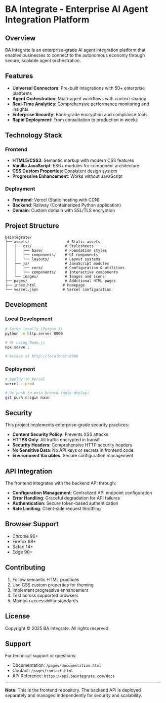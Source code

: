# BA Integrate - Enterprise AI Agent Integration Platform

## Overview

BA Integrate is an enterprise-grade AI agent integration platform that enables businesses to connect to the autonomous economy through secure, scalable agent orchestration.

## Features

- **Universal Connectors**: Pre-built integrations with 50+ enterprise platforms
- **Agent Orchestration**: Multi-agent workflows with context sharing
- **Real-Time Analytics**: Comprehensive performance monitoring and insights
- **Enterprise Security**: Bank-grade encryption and compliance tools
- **Rapid Deployment**: From consultation to production in weeks

## Technology Stack

### Frontend
- **HTML5/CSS3**: Semantic markup with modern CSS features
- **Vanilla JavaScript**: ES6+ modules for component architecture
- **CSS Custom Properties**: Consistent design system
- **Progressive Enhancement**: Works without JavaScript

### Deployment
- **Frontend**: Vercel (Static hosting with CDN)
- **Backend**: Railway (Containerized Python application)
- **Domain**: Custom domain with SSL/TLS encryption

## Project Structure

```
baintegrate/
├── assets/                 # Static assets
│   ├── css/               # Stylesheets
│   │   ├── base/          # Foundation styles
│   │   ├── components/    # UI components
│   │   └── layouts/       # Layout systems
│   ├── js/                # JavaScript modules
│   │   ├── core/          # Configuration & utilities
│   │   └── components/    # Interactive components
│   └── images/            # Images and icons
├── pages/                 # Additional HTML pages
├── index.html            # Homepage
└── vercel.json           # Vercel configuration
```

## Development

### Local Development

```bash
# Serve locally (Python 3)
python -m http.server 8000

# Or using Node.js
npx serve .

# Access at http://localhost:8000
```

### Deployment

```bash
# Deploy to Vercel
vercel --prod

# Or push to main branch (auto-deploy)
git push origin main
```

## Security

This project implements enterprise-grade security practices:

- **Content Security Policy**: Prevents XSS attacks
- **HTTPS Only**: All traffic encrypted in transit
- **Security Headers**: Comprehensive HTTP security headers
- **No Sensitive Data**: No API keys or secrets in frontend code
- **Environment Variables**: Secure configuration management

## API Integration

The frontend integrates with the backend API through:

- **Configuration Management**: Centralized API endpoint configuration
- **Error Handling**: Graceful degradation for API failures
- **Authentication**: Secure token-based authentication
- **Rate Limiting**: Client-side request throttling

## Browser Support

- Chrome 90+
- Firefox 88+
- Safari 14+
- Edge 90+

## Contributing

1. Follow semantic HTML practices
2. Use CSS custom properties for theming
3. Implement progressive enhancement
4. Test across supported browsers
5. Maintain accessibility standards

## License

Copyright © 2025 BA Integrate. All rights reserved.

## Support

For technical support or questions:
- Documentation: `/pages/documentation.html`
- Contact: `/pages/contact.html`
- API Reference: `https://api.baintegrate.com/docs`

---

**Note**: This is the frontend repository. The backend API is deployed separately and managed independently for security and scalability.
